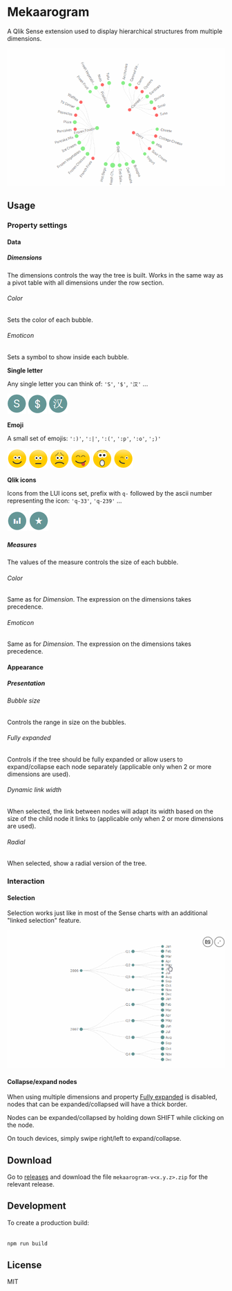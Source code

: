 # Mekaarogram

A Qlik Sense extension used to display hierarchical structures from multiple dimensions.

![Mekaarogram](docs/assets/mekaarogram.gif)

## Usage

### Property settings

#### Data

##### Dimensions

The dimensions controls the way the tree is built.
Works in the same way as a pivot table with all dimensions under the row section.

###### Color

Sets the color of each bubble.

###### Emoticon

Sets a symbol to show inside each bubble.

**Single letter**

Any single letter you can think of: `'S'`, `'$'`, `'汉'` ...

![Letter S](docs/assets/letter.PNG) ![Letter $](docs/assets/letter_dollar.PNG) ![Letter 汉](docs/assets/letter_chinese.PNG)

**Emoji**

A small set of emojis: `':)'`, `':|'`, `':('`, `':p'`, `':o'`, `';)'`

![Smile](docs/assets/smile.PNG) ![Speechless](docs/assets/speechless.PNG) ![Sad](docs/assets/sad.PNG) ![Cheeky](docs/assets/cheeky.PNG) ![Surprised](docs/assets/surprised.PNG) ![Wink](docs/assets/wink.PNG)

**Qlik icons**

Icons from the LUI icons set, prefix with `q-` followed by the ascii number representing the icon: `'q-33'`, `'q-239'` ...

![Qlik-bar](docs/assets/q_33.PNG) ![Qlik-favorite](docs/assets/q_239.PNG)

##### Measures

The values of the measure controls the size of each bubble.

###### Color

Same as for _Dimension_. The expression on the dimensions takes precedence.

###### Emoticon

Same as for _Dimension_. The expression on the dimensions takes precedence.

#### Appearance

##### Presentation

###### Bubble size

Controls the range in size on the bubbles.

###### Fully expanded

Controls if the tree should be fully expanded or allow users to expand/collapse each node separately (applicable only when 2 or more dimensions are used).

###### Dynamic link width
When selected, the link between nodes will adapt its width based on the size of the child node it links to (applicable only when 2 or more dimensions are used).

###### Radial

When selected, show a radial version of the tree.

### Interaction

#### Selection

Selection works just like in most of the Sense charts with an additional "linked selection" feature.

![Mekaarogram selection](docs/assets/mekaarogram_selection.gif)

#### Collapse/expand nodes
When using multiple dimensions and property [Fully expanded](#fully-expanded) is disabled, nodes that can be expanded/collapsed will have a thick border.

Nodes can be expanded/collapsed by holding down SHIFT while clicking on the node.

On touch devices, simply swipe right/left to expand/collapse.

## Download

Go to [releases](https://github.com/miralemd/mekaarogram/releases) and download the file `mekaarogram-v<x.y.z>.zip` for the relevant release.

## Development

To create a production build:

```js

npm run build
```

## License

MIT

